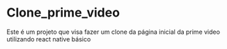 # Clone_prime_video
Este é um projeto que visa fazer um clone da página inicial da prime video utilizando react native básico
